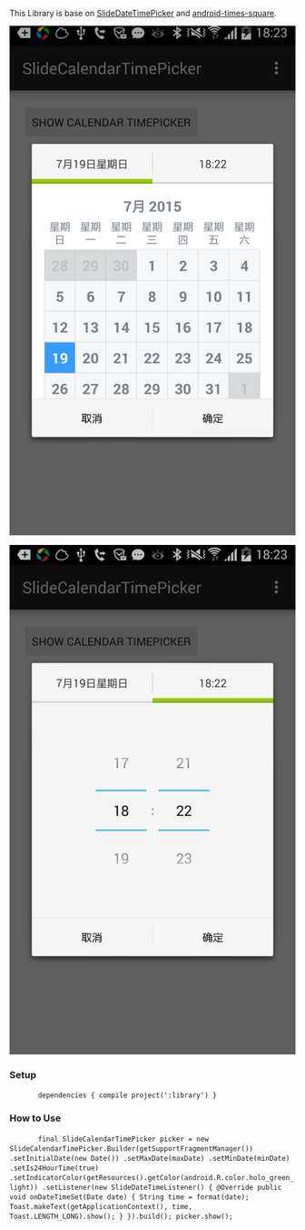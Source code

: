 This Library is base on [SlideDateTimePicker](https://github.com/jjobes/SlideDateTimePicker) and [android-times-square](https://github.com/square/android-times-square).

![](https://raw.githubusercontent.com/ACCoder/SlideCalendarTimePicker/master/appworks/SlideCalendarTimePicker/screenshot1.png)

![](https://raw.githubusercontent.com/ACCoder/SlideCalendarTimePicker/master/appworks/SlideCalendarTimePicker/screenshot2.png)

### Setup

`       
dependencies {
    compile project(':library')
}
`

### How to Use

`       
final SlideCalendarTimePicker picker = new SlideCalendarTimePicker.Builder(getSupportFragmentManager())
                .setInitialDate(new Date())
                .setMaxDate(maxDate)
                .setMinDate(minDate)
                .setIs24HourTime(true)
                .setIndicatorColor(getResources().getColor(android.R.color.holo_green_light))
                .setListener(new SlideDateTimeListener() {
                    @Override
                    public void onDateTimeSet(Date date) {
                        String time = format(date);
                        Toast.makeText(getApplicationContext(), time, Toast.LENGTH_LONG).show();
                    }
                }).build();
        picker.show();
    `
